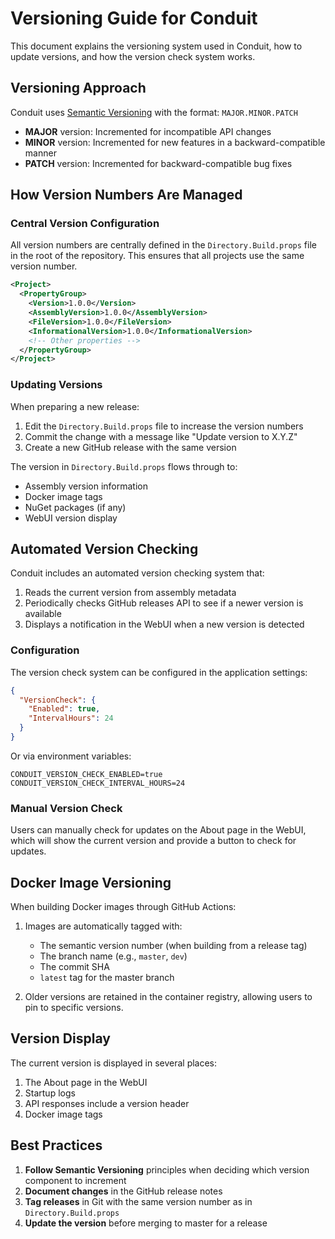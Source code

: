 # Versioning Guide for Conduit

This document explains the versioning system used in Conduit, how to update versions, and how the version check system works.

## Versioning Approach

Conduit uses [Semantic Versioning](https://semver.org/) with the format: `MAJOR.MINOR.PATCH`

- **MAJOR** version: Incremented for incompatible API changes
- **MINOR** version: Incremented for new features in a backward-compatible manner
- **PATCH** version: Incremented for backward-compatible bug fixes

## How Version Numbers Are Managed

### Central Version Configuration

All version numbers are centrally defined in the `Directory.Build.props` file in the root of the repository. This ensures that all projects use the same version number.

```xml
<Project>
  <PropertyGroup>
    <Version>1.0.0</Version>
    <AssemblyVersion>1.0.0</AssemblyVersion>
    <FileVersion>1.0.0</FileVersion>
    <InformationalVersion>1.0.0</InformationalVersion>
    <!-- Other properties -->
  </PropertyGroup>
</Project>
```

### Updating Versions

When preparing a new release:

1. Edit the `Directory.Build.props` file to increase the version numbers
2. Commit the change with a message like "Update version to X.Y.Z"
3. Create a new GitHub release with the same version

The version in `Directory.Build.props` flows through to:
- Assembly version information
- Docker image tags
- NuGet packages (if any)
- WebUI version display

## Automated Version Checking

Conduit includes an automated version checking system that:

1. Reads the current version from assembly metadata
2. Periodically checks GitHub releases API to see if a newer version is available
3. Displays a notification in the WebUI when a new version is detected

### Configuration

The version check system can be configured in the application settings:

```json
{
  "VersionCheck": {
    "Enabled": true,
    "IntervalHours": 24
  }
}
```

Or via environment variables:

```
CONDUIT_VERSION_CHECK_ENABLED=true
CONDUIT_VERSION_CHECK_INTERVAL_HOURS=24
```

### Manual Version Check

Users can manually check for updates on the About page in the WebUI, which will show the current version and provide a button to check for updates.

## Docker Image Versioning

When building Docker images through GitHub Actions:

1. Images are automatically tagged with:
   - The semantic version number (when building from a release tag)
   - The branch name (e.g., `master`, `dev`)
   - The commit SHA
   - `latest` tag for the master branch

2. Older versions are retained in the container registry, allowing users to pin to specific versions.

## Version Display

The current version is displayed in several places:

1. The About page in the WebUI
2. Startup logs
3. API responses include a version header
4. Docker image tags

## Best Practices

1. **Follow Semantic Versioning** principles when deciding which version component to increment
2. **Document changes** in the GitHub release notes
3. **Tag releases** in Git with the same version number as in `Directory.Build.props`
4. **Update the version** before merging to master for a release
